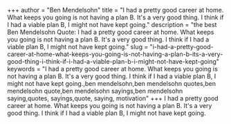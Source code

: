 +++
author = "Ben Mendelsohn"
title = "I had a pretty good career at home. What keeps you going is not having a plan B. It's a very good thing. I think if I had a viable plan B, I might not have kept going."
description = "the best Ben Mendelsohn Quote: I had a pretty good career at home. What keeps you going is not having a plan B. It's a very good thing. I think if I had a viable plan B, I might not have kept going."
slug = "i-had-a-pretty-good-career-at-home-what-keeps-you-going-is-not-having-a-plan-b-its-a-very-good-thing-i-think-if-i-had-a-viable-plan-b-i-might-not-have-kept-going"
keywords = "I had a pretty good career at home. What keeps you going is not having a plan B. It's a very good thing. I think if I had a viable plan B, I might not have kept going.,ben mendelsohn,ben mendelsohn quotes,ben mendelsohn quote,ben mendelsohn sayings,ben mendelsohn saying,quotes, sayings,quote, saying, motivation"
+++
I had a pretty good career at home. What keeps you going is not having a plan B. It's a very good thing. I think if I had a viable plan B, I might not have kept going.
